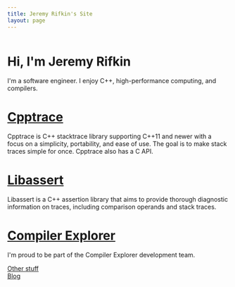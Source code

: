 ```yaml
---
title: Jeremy Rifkin's Site
layout: page
---
```


<script setup>
import './components/home.scss';
import pfp_url from '../assets/pfp.jpg';
</script>

<div id="content">
    <div id="main">
        <img class="pfp" :src="pfp_url" />
        <div class="main-text">
            <h1>Hi, I'm Jeremy Rifkin</h1>
            <p>
                I'm a software engineer. I enjoy C++, high-performance computing, and compilers.
            </p>
        </div>
    </div>
    <div id="projects">
        <div class="project-card">
            <h1><a href="https://github.com/jeremy-rifkin/cpptrace">Cpptrace <font-awesome-icon :icon="['fab', 'github']" /></a></h1>
            <p>
                Cpptrace is C++ stacktrace library supporting C++11 and newer with a focus on a simplicity,
                portability, and ease of use. The goal is to make stack traces simple for once. Cpptrace also
                has a C API.
            </p>
        </div>
        <div class="project-card">
            <h1><a href="https://github.com/jeremy-rifkin/libassert">Libassert <font-awesome-icon :icon="['fab', 'github']" /></a></h1>
            <p>
                Libassert is a C++ assertion library that aims to provide thorough diagnostic information on
                traces, including comparison operands and stack traces.
            </p>
        </div>
        <div class="project-card">
            <h1><a href="https://github.com/compiler-explorer/compiler-explorer">Compiler Explorer <font-awesome-icon :icon="['fab', 'github']" /></a></h1>
            <p>
                I'm proud to be part of the Compiler Explorer development team.
            </p>
        </div>
        <a class="other" href="/experiments">Other stuff <font-awesome-icon :icon="['fas', 'arrow-up-right-from-square']" /></a>
    </div>
    <a id="blog-button" href="/posts">
        Blog <font-awesome-icon :icon="['fas', 'chevron-right']" />
    </a>
</div>
